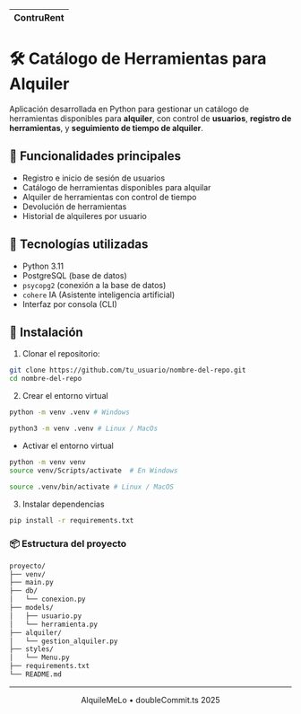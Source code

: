 |  ContruRent |
| ----------- |

# 🛠️ Catálogo de Herramientas para Alquiler

Aplicación desarrollada en Python para gestionar un catálogo de herramientas disponibles para **alquiler**, con control de **usuarios**, **registro de herramientas**, y **seguimiento de tiempo de alquiler**.

## 🚀 Funcionalidades principales

- Registro e inicio de sesión de usuarios
- Catálogo de herramientas disponibles para alquilar
- Alquiler de herramientas con control de tiempo
- Devolución de herramientas
- Historial de alquileres por usuario

## 🧰 Tecnologías utilizadas

- Python 3.11
- PostgreSQL (base de datos)
- `psycopg2` (conexión a la base de datos)
- `cohere` IA (Asistente inteligencia artificial)
- Interfaz por consola (CLI)

## 🔧 Instalación

1. Clonar el repositorio:

```bash
git clone https://github.com/tu_usuario/nombre-del-repo.git
cd nombre-del-repo
```

2. Crear el entorno virtual
```bash
python -m venv .venv # Windows

python3 -m venv .venv # Linux / MacOs
```
- Activar el entorno virtual
```bash
python -m venv venv
source venv/Scripts/activate  # En Windows

source .venv/bin/activate # Linux / MacOS
```

3. Instalar dependencias

```bash
pip install -r requirements.txt
```

### 📦 Estructura del proyecto

```bash
proyecto/
├── venv/
├── main.py
├── db/
│   └── conexion.py
├── models/
│   ├── usuario.py
│   └── herramienta.py
├── alquiler/
│   └── gestion_alquiler.py
├── styles/
│   └── Menu.py
├── requirements.txt
└── README.md
```

---

<div align="center">
   AlquileMeLo • doubleCommit.ts 2025
</div>
